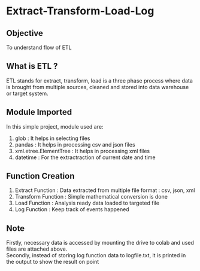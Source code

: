 # Extract-Transform-Load-Log

## Objective
To understand flow of ETL

## What is ETL ?

ETL stands for extract, transform, load is a three phase process where data is brought from multiple sources, cleaned and stored into data warehouse or target system.

## Module Imported

In this simple project, module used are: <br>
1. glob : It helps in selecting files  
2. pandas : It helps in processing csv and json files
3. xml.etree.ElementTree  : It helps in processing xml files
4. datetime : For the extractraction of current date and time

## Function Creation

1. Extract Function : Data extracted from multiple file format : csv, json, xml
2. Transform Function : Simple mathematical conversion is done
3. Load Function  : Analysis ready data loaded to targeted file
4. Log Function : Keep track of events happened

## Note
Firstly, necessary data is accessed by mounting the drive to colab and used files are attached above. <br>
Secondly, instead of storing log function data to logfile.txt, it is printed in the output to show the result on point
